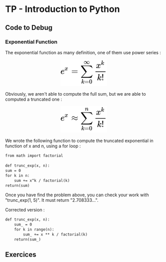 # TP - Introduction to Python

## Code to Debug

### Exponential Function
The exponential function as many definition, one of them use power series :

<!-- $$
e^x = \sum_{k=0}^\infty \dfrac{x^k}{k!}
$$ -->

<div align="center"><img src="../svg/rIJPh8Fp3Y.svg"/></div>


Obviously, we aren't able to compute the full sum, but we are able to computed a truncated one :

<!-- $$
e^x \approx \sum_{k=0}^n \dfrac{x^k}{k!}
$$ -->

<div align="center"><img src="../svg/C20HOIFCVc.svg"/></div>




We wrote the following function to compute the truncated exponential in function of x and n, using a for loop :

    from math import factorial

    def trunc_exp(x, n):
    sum = 0
    for k in n:
        sum += x^k / factorial(k)
    return(sum)

Once you have find the problem above, you can check your work with "trunc_exp(1, 5)". It must return "2.708333...".

Corrected version :

    def trunc_exp(x, n):
        sum_ = 0
        for k in range(n):
            sum_ += x ** k / factorial(k)
        return(sum_)




## Exercices
